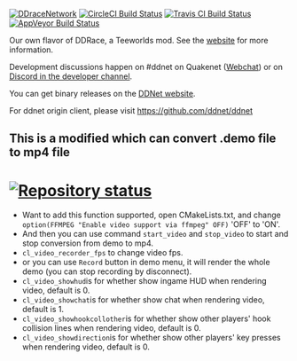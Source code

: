 [![DDraceNetwork](https://ddnet.tw/ddnet-small.png)](https://ddnet.tw) [![CircleCI Build Status](https://circleci.com/gh/ddnet/ddnet/tree/master.png)](https://circleci.com/gh/ddnet/ddnet) [![Travis CI Build Status](https://travis-ci.org/ddnet/ddnet.svg?branch=master)](https://travis-ci.org/ddnet/ddnet) [![AppVeyor Build Status](https://ci.appveyor.com/api/projects/status/foeer8wbynqaqqho?svg=true)](https://ci.appveyor.com/project/def-/ddnet)

Our own flavor of DDRace, a Teeworlds mod. See the [website](https://ddnet.tw) for more information.

Development discussions happen on #ddnet on Quakenet ([Webchat](http://webchat.quakenet.org/?channels=ddnet&uio=d4)) or on [Discord in the developer channel](https://discord.gg/xsEd9xu).

You can get binary releases on the [DDNet website](https://ddnet.tw/downloads/).

For ddnet origin client, please visit https://github.com/ddnet/ddnet

## This is a modified which can convert .demo file to mp4 file


[![Repository status](https://repology.org/badge/vertical-allrepos/ddnet.svg?header=)](https://repology.org/metapackage/ddnet/versions)
=======
- Want to add this function supported, open CMakeLists.txt, and change `option(FFMPEG "Enable video support via ffmpeg" OFF)` 'OFF' to 'ON'.
- And then you can use command `start_video` and `stop_video` to start and stop conversion from demo to mp4.
- `cl_video_recorder_fps` to change video fps.
- or you can use `Record` button in demo menu, it will render the whole demo (you can stop recording by disconnect).
- `cl_video_showhud`is for whether show ingame HUD when rendering video, default is 0.
- `cl_video_showchat`is for whether show chat when rendering video, default is 1.
- `cl_video_showhookcollother`is for whether show other players' hook collision lines when rendering video, default is 0.
- `cl_video_showdirection`is for whether show other players' key presses when rendering video, default is 0.